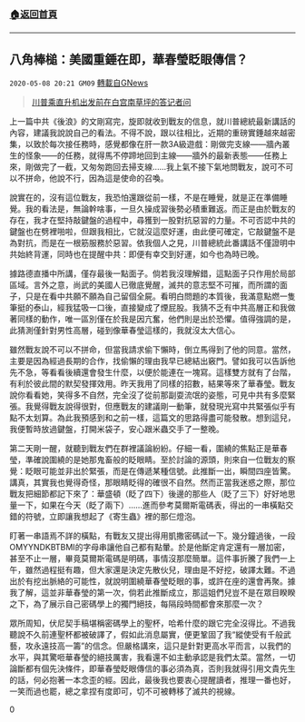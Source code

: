 ###  [:house:返回首頁](https://github.com/ourhimalayas/txt)
---

## 八角棒槌：美國重錘在即，華春瑩眨眼傳信？
`2020-05-08 20:21 GM09` [轉載自GNews](https://gnews.org/zh-hant/197697/)

> [川普乘直升机出发前在白宫南草坪的答记者问](https://gnews.org/zh-hant/196255/)

上一篇中共《後浪》的文剛寫完，旋即就收到戰友的信息，就川普總統最新講話的內容，建議我說說自己的看法。不得不說，跟以往相比，近期的重磅實錘越來越密集，以致於每次接任務時，感覺都像在肝一款3A級遊戲：剛做完支線——牆內叢生的怪象——的任務，就得馬不停蹄地回到主線——牆外的最新表態——任務上來，剛做完了一截，又匆匆跑回去掃支線……我上氣不接下氣地問戰友，說可不可以不拼命，他說不行，因為這是使命的召喚。

說實在的，沒有這位戰友，我恐怕還跟從前一樣，不是在睡覺，就是正在準備睡覺。我的看法是，無論幹啥事，一旦久操成習後勢必積重難返。而正是由於戰友的存在，我才在堅持敲鍵盤的過程中，尋獲到一股對抗惡習的力量。不可否認中共的鍵盤也在劈裡啪啦，但跟我相比，它就沒這麼好運，由此便可確定，它敲鍵盤不是為對抗，而是在一根筋服務於惡習。依我個人之見，川普總統此番講話不僅證明中共始終背運，同時也在提醒中共：即便有幸交到好運，如今也為時已晚。

據路德直播中所講，僅存最後一點面子。倘若我沒理解錯，這點面子只作用於局部區域。言外之意，尚武的美國人已徹底覺醒，滅共的意志堅不可摧，而所謂的面子，只是在看中共願不願為自己留個全屍。看明白問題的本質後，我滿意點燃一隻筆挺的泰山，經我猛吸一口後，直接變成了煙屁股。我猜不乏有中共高層正和我做著同樣的動作，唯一區別僅在於我是因亢奮，他們則是出於恐懼。值得強調的是，此猜測僅針對男性高層，碰到像華春瑩這樣的，我就沒太大信心。

雖然戰友說不可以不拼命，但當我請求偷下懶時，倒立馬得到了他的同意。當然，主要是因為經過長期的合作，找偷懶的理由我早已總結出竅門。譬如我可以告訴他先不急，等看看後續還會發生什麼，以便於能連在一塊寫。這樣雙方就有了台階，有利於彼此間的默契發揮效用。昨天我用了同樣的招數，結果等來了華春瑩。戰友說你看看她，笑得多不自然，完全沒了從前那副耍流氓的姿態，可見中共有多麼緊張。我覺得戰友說得很對，但應戰友的建議剛一動筆，就發現光寫中共緊張似乎有點不太划算。為此我預感到和之前一樣，這篇文的思路得盡可能發散。想到這兒，我便暫時放過鍵盤，打開米袋子，安心跟米蟲交手了一整晚。

第二天剛一醒，就聽到戰友們在群裡議論紛紛。仔細一看，圍繞的焦點正是華春瑩，準確說圍繞的是她那鬼畜般的眨眼睛。至於討論的源頭，則來自一位戰友的察覺：眨眼可能並非出於緊張，而是在傳遞某種信號。此推斷一出，瞬間四座皆驚。講真，其實我也覺得奇怪，那眼睛眨得的確很不自然。然而正當我迷惑之際，那位戰友把細節都記下來了：華盛頓（眨了四下）後邊的那些人（眨了三下）好好地思量一下，如果在今天（眨了兩下）……進而參考莫爾斯電碼表，得出的一串橫點交錯的符號，立即讓我想起了《寄生蟲》裡的那仨燈泡。

盯著一串語焉不詳的橫點，有戰友又提出得用凱撒密碼試一下。幾分鐘過後，一段OMYYNDKBTBMI的字母串讓他自己都有點暈。於是他斷定肯定還有一層加密，甚至不止一層，畢竟莫爾斯電碼是明碼，事情沒那麼簡單。這件事折騰了我們一上午，雖然過程挺有趣，但大家還是決定先散伙兒，理由是不好挖，破譯太難。不過出於有挖出脈絡的可能性，就說明圍繞華春瑩眨眼的事，或許在座的還會再聚。據我了解，這並非華春瑩的第一次，倘若此推斷成立，那這姐們兒豈不是在眾目睽睽之下，為了展示自己密碼學上的獨門絕技，每隔段時間都會來那麼一次？

眾所周知，伏尼契手稿堪稱密碼學上的聖杯，哈希什麼的跟它完全沒得比。不過我聽說不久前連聖杯都被破譯了，假如此消息屬實，便更鞏固了我“縱使受有千般武藝，攻永遠技高一籌”的信念。但嚴格講來，這只是針對更高水平而言，以我們的水平，與其驚咂華春瑩的絕技厲害，我看還不如主動承認是我們太菜。當然，一切論斷都有個先決條件，即華春瑩眨眼傳信的事必須為真，否則我就得引用文貴先生的話，何必抱著一本念歪的經。因此，最後我也要衷心提醒讀者，推理一番也好，一笑而過也罷，總之拿捏有度即可，切不可被轉移了滅共的視線。

0
